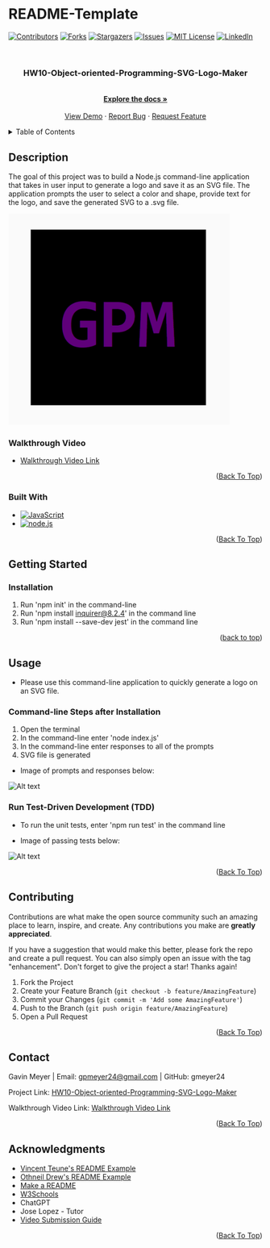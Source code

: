 # README-Template
<!-- Improved compatibility of back to top link: See: https://github.com/othneildrew/Best-README-Template/pull/73 -->
<div id="readme-top"></div>
<!--
*** Thanks for checking out the Best-README-Template. If you have a suggestion
*** that would make this better, please fork the repo and create a pull request
*** or simply open an issue with the tag "enhancement".
*** Don't forget to give the project a star!
*** Thanks again! Now go create something AMAZING! :D
-->



<!-- PROJECT SHIELDS -->
<!--
*** I'm using markdown "reference style" links for readability.
*** Reference links are enclosed in brackets [ ] instead of parentheses ( ).
*** See the bottom of this document for the declaration of the reference variables
*** for contributors-url, forks-url, etc. This is an optional, concise syntax you may use.
*** https://www.markdownguide.org/basic-syntax/#reference-style-links
-->
[![Contributors][contributors-shield]][contributors-url]
[![Forks][forks-shield]][forks-url]
[![Stargazers][stars-shield]][stars-url]
[![Issues][issues-shield]][issues-url]
[![MIT License][license-shield]][license-url]
[![LinkedIn][linkedin-shield]][linkedin-url]



<!-- PROJECT LOGO -->
<br />
<div align="center">
  <!-- <a href="https://github.com/gmeyer24/HW10-Object-oriented-Programming-SVG-Logo-Maker">
    <img src="images/logo.png" alt="Logo" width="80" height="80">
  </a> -->

<h3 align="center">HW10-Object-oriented-Programming-SVG-Logo-Maker</h3>

  <p align="center">
    <br />
    <a href="https://github.com/gmeyer24/HW10-Object-oriented-Programming-SVG-Logo-Maker"><strong>Explore the docs »</strong></a>
    <br />
    <br />
    <a href="https://github.com/gmeyer24/HW10-Object-oriented-Programming-SVG-Logo-Maker">View Demo</a>
    ·
    <a href="https://github.com/gmeyer24/HW10-Object-oriented-Programming-SVG-Logo-Maker/issues">Report Bug</a>
    ·
    <a href="https://github.com/gmeyer24/HW10-Object-oriented-Programming-SVG-Logo-Maker/issues">Request Feature</a>
  </p>
</div>



<!-- TABLE OF CONTENTS -->
<details>
  <summary>Table of Contents</summary>
  <ol>
    <li>
      <a href="#about-the-project">About The Project</a>
      <ul>
        <li><a href="#built-with">Built With</a></li>
      </ul>
    </li>
    <li>
      <a href="#getting-started">Getting Started</a>
      <ul>
        <!-- <li><a href="#prerequisites">Prerequisites</a></li> -->
        <li><a href="#installation">Installation</a></li>
      </ul>
    </li>
    <li><a href="#usage">Usage</a></li>
    <!-- <li><a href="#roadmap">Roadmap</a></li> -->
    <li><a href="#contributing">Contributing</a></li>
    <!-- <li><a href="#license">License</a></li> -->
    <li><a href="#contact">Contact</a></li>
    <li><a href="#acknowledgments">Acknowledgments</a></li>
  </ol>
</details>



<!-- ABOUT THE PROJECT -->
## Description
<!-- Enter Description Below -->
The goal of this project was to build a Node.js command-line application that takes in user input to generate a logo and save it as an SVG file. The application prompts the user to select a color and shape, provide text for the logo, and save the generated SVG to a .svg file.

![Alt text](Assets/images/svg-logo.png)

<!-- [![HW10-Object-oriented-Programming-SVG-Logo-Maker Deployed Link][product-screenshot]](https://gmeyer24.github.io/HW10-Object-oriented-Programming-SVG-Logo-Maker) -->

### Walkthrough Video

* [Walkthrough Video Link](https://watch.screencastify.com/v/ZKig9pzMyNoab8beqw8p)

<!-- Here's a blank template to get started: To avoid retyping too much info. Do a search and replace with your text editor for the following: `gmeyer24`, `HW10-Object-oriented-Programming-SVG-Logo-Maker`, `gavinpmeyer`, `gmail`, `gpmeyer24`, `HW10-Object-oriented-Programming-SVG-Logo-Maker`, `project_description` -->

<p align="right">(<a href="#readme-top">Back To Top</a>)</p>



### Built With

<!-- * [![Next][Next.js]][Next-url]
* [![React][React.js]][React-url]
* [![Vue][Vue.js]][Vue-url]
* [![Angular][Angular.io]][Angular-url]
* [![Svelte][Svelte.dev]][Svelte-url]
* [![Laravel][Laravel.com]][Laravel-url]
* [![Bootstrap][Bootstrap.com]][Bootstrap-url]
* [![JQuery][JQuery.com]][JQuery-url] -->
* [![JavaScript][JavaScript.com]][JavaScript-url]
* [![node.js][node.js.org]][node.js-url]

<p align="right">(<a href="#readme-top">Back To Top</a>)</p>



<!-- GETTING STARTED -->
## Getting Started

<!-- This is an example of how you may give instructions on setting up your project locally.
To get a local copy up and running follow these simple example steps.

### Prerequisites

This is an example of how to list things you need to use the software and how to install them.
* npm
  ```sh
  npm install npm@latest -g
  ``` -->

### Installation

1. Run 'npm init' in the command-line
2. Run 'npm install inquirer@8.2.4' in the command line
3. Run 'npm install --save-dev jest' in the command line

<p align="right">(<a href="#readme-top">back to top</a>)</p>



<!-- USAGE EXAMPLES -->
## Usage

* Please use this command-line application to quickly generate a logo on an SVG file.

### Command-line Steps after Installation
1. Open the terminal
2. In the command-line enter 'node index.js'
3. In the command-line enter responses to all of the prompts
4. SVG file is generated

* Image of prompts and responses below:

![Alt text](Assets/images/prompt-example.png)

### Run Test-Driven Development (TDD)

* To run the unit tests, enter 'npm run test' in the command line

* Image of passing tests below:

![Alt text](Assets/images/tests.png)

<p align="right">(<a href="#readme-top">Back To Top</a>)</p>




<!-- ROADMAP -->
<!-- ## Roadmap

- [ ] Feature 1
- [ ] Feature 2
- [ ] Feature 3
    - [ ] Nested Feature

See the [open issues](https://github.com/gmeyer24/HW10-Object-oriented-Programming-SVG-Logo-Maker/issues) for a full list of proposed features (and known issues).

<p align="right">(<a href="#readme-top">Back To Top</a>)</p> -->



<!-- CONTRIBUTING -->
## Contributing

Contributions are what make the open source community such an amazing place to learn, inspire, and create. Any contributions you make are **greatly appreciated**.

If you have a suggestion that would make this better, please fork the repo and create a pull request. You can also simply open an issue with the tag "enhancement".
Don't forget to give the project a star! Thanks again!

1. Fork the Project
2. Create your Feature Branch (`git checkout -b feature/AmazingFeature`)
3. Commit your Changes (`git commit -m 'Add some AmazingFeature'`)
4. Push to the Branch (`git push origin feature/AmazingFeature`)
5. Open a Pull Request

<p align="right">(<a href="#readme-top">Back To Top</a>)</p>



<!-- LICENSE -->
<!-- ## License

Distributed under the MIT License. See `LICENSE.txt` for more information.

<p align="right">(<a href="#readme-top">Back To Top</a>)</p> -->



<!-- CONTACT -->
## Contact

Gavin Meyer | Email: gpmeyer24@gmail.com | GitHub: gmeyer24

Project Link: [HW10-Object-oriented-Programming-SVG-Logo-Maker](https://github.com/gmeyer24/HW10-Object-oriented-Programming-SVG-Logo-Maker)

Walkthrough Video Link: [Walkthrough Video Link](https://watch.screencastify.com/v/ZKig9pzMyNoab8beqw8p)

<!-- Deployed Link: [https://gmeyer24.github.io/HW10-Object-oriented-Programming-SVG-Logo-Maker](https://gmeyer24.github.io/HW10-Object-oriented-Programming-SVG-Logo-Maker) -->

<p align="right">(<a href="#readme-top">Back To Top</a>)</p>



<!-- ACKNOWLEDGMENTS -->
## Acknowledgments

* [Vincent Teune's README Example](https://github.com/cobalt88/CPS-API)
* [Othneil Drew's README Example](https://github.com/othneildrew/Best-README-Template#best-readme-template)
* [Make a README](https://www.makeareadme.com/)
* [W3Schools](https://www.w3schools.com/)
* ChatGPT
* Jose Lopez - Tutor
* [Video Submission Guide](https://coding-boot-camp.github.io/full-stack/computer-literacy/video-submission-guide)

<p align="right">(<a href="#readme-top">Back To Top</a>)</p>



<!-- MARKDOWN LINKS & IMAGES -->
<!-- https://www.markdownguide.org/basic-syntax/#reference-style-links -->
[contributors-shield]: https://img.shields.io/github/contributors/gmeyer24/HW10-Object-oriented-Programming-SVG-Logo-Maker.svg?style=for-the-badge
[contributors-url]: https://github.com/gmeyer24/HW10-Object-oriented-Programming-SVG-Logo-Maker/graphs/contributors
[forks-shield]: https://img.shields.io/github/forks/gmeyer24/HW10-Object-oriented-Programming-SVG-Logo-Maker.svg?style=for-the-badge
[forks-url]: https://github.com/gmeyer24/HW10-Object-oriented-Programming-SVG-Logo-Maker/network/members
[stars-shield]: https://img.shields.io/github/stars/gmeyer24/HW10-Object-oriented-Programming-SVG-Logo-Maker.svg?style=for-the-badge
[stars-url]: https://github.com/gmeyer24/HW10-Object-oriented-Programming-SVG-Logo-Maker/stargazers
[issues-shield]: https://img.shields.io/github/issues/gmeyer24/HW10-Object-oriented-Programming-SVG-Logo-Maker.svg?style=for-the-badge
[issues-url]: https://github.com/gmeyer24/HW10-Object-oriented-Programming-SVG-Logo-Maker/issues
[license-shield]: https://img.shields.io/github/license/gmeyer24/HW10-Object-oriented-Programming-SVG-Logo-Maker.svg?style=for-the-badge
[license-url]: https://github.com/gmeyer24/HW10-Object-oriented-Programming-SVG-Logo-Maker/blob/master/LICENSE.txt
[linkedin-shield]: https://img.shields.io/badge/-LinkedIn-black.svg?style=for-the-badge&logo=linkedin&colorB=555
[linkedin-url]: https://linkedin.com/in/gavinpmeyer
[product-screenshot]: images/screenshot.png
[Next.js]: https://img.shields.io/badge/next.js-000000?style=for-the-badge&logo=nextdotjs&logoColor=white
[Next-url]: https://nextjs.org/
[React.js]: https://img.shields.io/badge/React-20232A?style=for-the-badge&logo=react&logoColor=61DAFB
[React-url]: https://reactjs.org/
[Vue.js]: https://img.shields.io/badge/Vue.js-35495E?style=for-the-badge&logo=vuedotjs&logoColor=4FC08D
[Vue-url]: https://vuejs.org/
[Angular.io]: https://img.shields.io/badge/Angular-DD0031?style=for-the-badge&logo=angular&logoColor=white
[Angular-url]: https://angular.io/
[Svelte.dev]: https://img.shields.io/badge/Svelte-4A4A55?style=for-the-badge&logo=svelte&logoColor=FF3E00
[Svelte-url]: https://svelte.dev/
[Laravel.com]: https://img.shields.io/badge/Laravel-FF2D20?style=for-the-badge&logo=laravel&logoColor=white
[Laravel-url]: https://laravel.com
[Bootstrap.com]: https://img.shields.io/badge/Bootstrap-563D7C?style=for-the-badge&logo=bootstrap&logoColor=white
[Bootstrap-url]: https://getbootstrap.com
[JQuery.com]: https://img.shields.io/badge/jQuery-0769AD?style=for-the-badge&logo=jquery&logoColor=white
[JQuery-url]: https://jquery.com 
[JavaScript.com]: https://img.shields.io/badge/JavaScript-323330?style=for-the-badge&logo=javascript&logoColor=F7DF1E
[JavaScript-url]: https://www.javascript.com/
[node.js.org]: https://img.shields.io/badge/node.js-green.svg
[node.js-url]: https://nodejs.org/en
